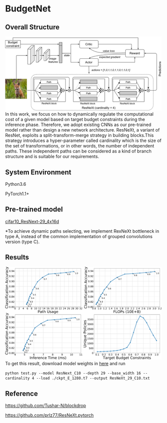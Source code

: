 # BudgetNet
## Overall Structure
![image](./images/overall_structure.png)
In this work, we focus on how to dynamically regulate the computational cost of a given model based on target budget constraints during the inference phase. Therefore, we adopt existing CNNs as our pre-trained model rather than design a new network architecture. ResNeXt, a variant of ResNet, exploits a split-transform-merge strategy in building blocks.This strategy introduces a hyper-parameter called cardinality which is the size of the set of transformations, or in other words, the number of independent paths. These independent paths can be considered as a kind of branch structure and is suitable for our requirements. 

## System Environment
Python3.6

PyTorch1.1+
## Pre-trained model
[cifar10_ResNext-29_4x16d](https://drive.google.com/file/d/1bhkN900heAVYlFSK4LC-pJ9DyecZ_8Q4/view?usp=sharing
)

*To achieve dynamic paths selecting, we implement RexNeXt bottleneck in type A, instead of the common implementation of grouped convolutions version (type C).

## Results
![image](./images/ResNeXt_29_C10.png)
To get this result, download model weights in [here](https://drive.google.com/file/d/1jk7p_Vbf9dIbPpqHtxm96NJ6IV1ymzNS/view?usp=sharing) and run
```shell
python test.py --model ResNext_C10 --depth 29 --base_width 16 --cardinality 4 --load ./ckpt_E_1280.t7 --output ResNeXt_29_C10.txt
```

## Reference
https://github.com/Tushar-N/blockdrop

https://github.com/prlz77/ResNeXt.pytorch

